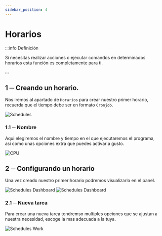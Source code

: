 ```yaml
---
sidebar_position: 4
---
```


# Horarios
:::info Definición

Si necesitas realizar acciones o ejecutar comandos en determinados horarios esta función es completamente para ti.

:::

## 1 ─ Creando un horario.
Nos iremos al apartado de `Horarios` para crear nuestro primer horario, recuerda que el tiempo debe ser en formato `Cronjob`.

![Schedules](/img/schedules.png)


### 1.1 ─  Nombre
Aqui elegiremos el nombre y tiempo en el que ejecutaremos el programa, asi como unas opciones extra que puedes activar a gusto.

![CPU](/img/cpu.png)

## 2 ─ Configurando un horario
Una vez creado nuestro primer horario podremos visualizarlo en el panel.

![Schedules Dashboard](/img/schedules_dashboard.png)
![Schedules Dashboard](/img/schedules_dashboard_2.png)

### 2.1 ─  Nueva tarea
Para crear una nueva tarea tendremso multiples opciones que se ajustan a nuestra necesidad, escoge la mas adecuada a la tuya.

![Schedules Work](/img/schedules_work.png)
